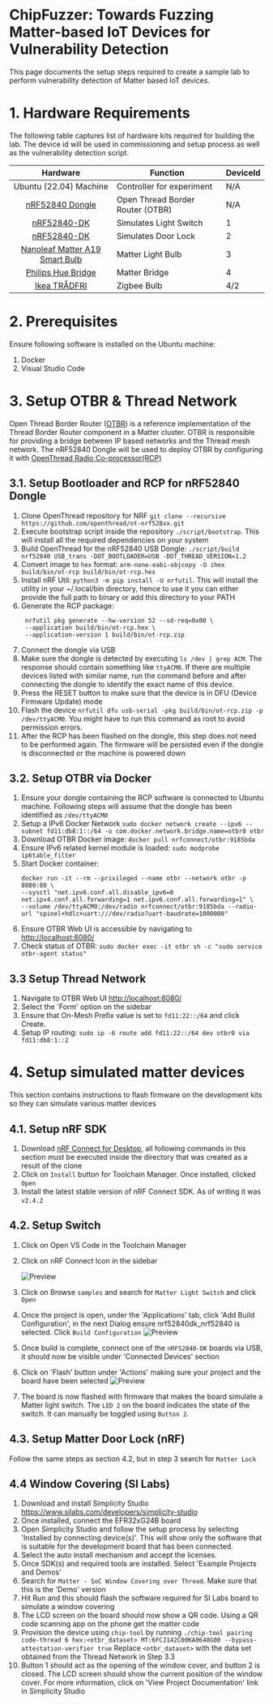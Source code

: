 # ChipFuzzer: Towards Fuzzing Matter-based IoT Devices for Vulnerability Detection
This page documents the setup steps required to create a sample lab to perform vulnerability detection of Matter based IoT devices.

# 1. Hardware Requirements

The following table captures list of hardware kits required for building the lab. The device id will be used in commissioning and setup process as well as the vulnerability detection script.

|                                                              Hardware                                                               | Function                         | DeviceId |
|:-----------------------------------------------------------------------------------------------------------------------------------:|----------------------------------|---------|
|                                                       Ubuntu (22.04) Machine                                                        | Controller for experiment        | N/A|
|                     [nRF52840 Dongle](https://www.nordicsemi.com/Products/Development-hardware/nrf52840-dongle)                     | Open Thread Border Router (OTBR) | N/A |
|                         [nRF52840-DK](https://www.nordicsemi.com/Products/Development-hardware/nrf52840-dk)                         | Simulates Light Switch           |1|
|                         [nRF52840-DK](https://www.nordicsemi.com/Products/Development-hardware/nrf52840-dk)                         | Simulates Door Lock              |2|
|  [Nanoleaf Matter A19 Smart Bulb](https://nanoleaf.me/en-CA/products/essentials/bulbs/?category=A19-E26&standard=matter&size=each)  | Matter Light Bulb                |3|
|                          [Philips Hue Bridge](https://www.philips-hue.com/en-ca/p/hue-bridge/046677458478)                          | Matter Bridge |4|
| [Ikea TRÅDFRI](https://www.ikea.com/ca/en/p/tradfri-led-bulb-e26-1100-lumen-smart-wireless-dimmable-white-spectrum-globe-10489740/) | Zigbee Bulb | 4/2|

# 2. Prerequisites
Ensure following software is installed on the Ubuntu machine:
1. Docker
2. Visual Studio Code

# 3. Setup OTBR & Thread Network
Open Thread Border Router ([OTBR](https://openthread.io/guides/border-router)) is a reference implementation of the Thread Border Router component in a Matter cluster. OTBR is responsible for providing a bridge between IP based networks and the Thread mesh network. The nRF52840 Dongle will be used to deploy OTBR by configuring it with [OpenThread Radio Co-processor(RCP)](https://openthread.io/platforms/co-processor)

## 3.1. Setup Bootloader and RCP for nRF52840 Dongle
1. Clone OpenThread repository for NRF `git clone --recursive https://github.com/openthread/ot-nrf528xx.git`
2. Execute bootstrap script inside the repository `./script/bootstrap`. This will install all the required dependencies on your system
3. Build OpenThread for the nRF52840 USB Dongle: `./script/build nrf52840 USB_trans -DOT_BOOTLOADER=USB -DOT_THREAD_VERSION=1.2`
4. Convert image to `hex` format: `arm-none-eabi-objcopy -O ihex build/bin/ot-rcp build/bin/ot-rcp.hex`
5. Install nRF Util: `python3 -m pip install -U nrfutil`. This will install the utility in your ~/.local/bin directory, hence to use it you can either provide the full path to binary or add this directory to your PATH
6. Generate the RCP package:
   ```
    nrfutil pkg generate --hw-version 52 --sd-req=0x00 \
    --application build/bin/ot-rcp.hex \
    --application-version 1 build/bin/ot-rcp.zip
   ```
7. Connect the dongle via USB
8. Make sure the dongle is detected by executing `ls /dev | grep ACM`. The response should contain something like `ttyACM0`. If there are multiple devices listed with similar name, run the command before and after connecting the dongle to identify the exact name of this device.
9. Press the RESET button to make sure that the device is in DFU (Device Firmware Update) mode
10. Flash the device `nrfutil dfu usb-serial -pkg build/bin/ot-rcp.zip -p /dev/ttyACM0`. You might have to run this command as root to avoid permission errors.
11. After the RCP has been flashed on the dongle, this step does not need to be performed again. The firmware will be persisted even if the dongle is disconnected or the machine is powered down

 ## 3.2. Setup OTBR via Docker

 1. Ensure your dongle containing the RCP software is connected to Ubuntu machine. Following steps will assume that the dongle has been identified as `/dev/ttyACM0`
 2. Setup a IPv6 Docker Network `sudo docker network create --ipv6 --subnet fd11:db8:1::/64 -o com.docker.network.bridge.name=otbr0 otbr`
 3. Download OTBR Docker image: `docker pull nrfconnect/otbr:9185bda`
 4. Ensure IPv6 related kernel module is loaded: `sudo modprobe ip6table_filter`
 5. Start Docker container: 
    ```commandline
    docker run -it --rm --privileged --name otbr --network otbr -p 8080:80 \
    --sysctl "net.ipv6.conf.all.disable_ipv6=0 net.ipv4.conf.all.forwarding=1 net.ipv6.conf.all.forwarding=1" \
    --volume /dev/ttyACM0:/dev/radio nrfconnect/otbr:9185bda --radio-url "spinel+hdlc+uart:///dev/radio?uart-baudrate=1000000"
    ```
 6. Ensure OTBR Web UI is accessible by navigating to [http://localhost:8080/](http://localhost:8080/)
 7. Check status of OTBR: `sudo docker exec -it otbr sh -c "sudo service otbr-agent status"`

 ## 3.3 Setup Thread Network

 1. Navigate to OTBR Web UI [http://localhost:8080/](http://localhost:8080/)
 2. Select the 'Form' option on the sidebar
 3. Ensure that On-Mesh Prefix value is set to `fd11:22::/64` and click Create.
 4. Setup IP routing: `sudo ip -6 route add fd11:22::/64 dev otbr0 via fd11:db8:1::2`
 
# 4. Setup simulated matter devices
This section contains instructions to flash firmware on the development kits so they can simulate various matter devices

## 4.1. Setup nRF SDK
1. Download [nRF Connect for Desktop](https://www.nordicsemi.com/Products/Development-tools/nRF-Connect-for-Desktop/Download), all following commands in this section must be executed inside the directory that was created as a result of the clone
2. Click on `Install` button for Toolchain Manager. Once installed, clicked `Open`
3. Install the latest stable version of nRF Connect SDK. As of writing it was `v2.4.2`

## 4.2. Setup Switch
1. Click on Open VS Code in the Toolchain Manager
2. Click on nRF Connect Icon in the sidebar
   
   ![Preview](https://github.com/saurabhsjoshi/csi-6900-matter-iot/blob/c4ea956ea228b4aac9b7d065f13d2b24233cb246/images/4-1-nrf-icon-vscode.png)

 3. Click on Browse `samples` and search for `Matter Light Switch` and click `Open`
 4. Once the project is open, under the 'Applications' tab, click 'Add Build Configuration', in the next Dialog ensure nrf52840dk_nrf52840 is selected. Click `Build Configuration`
    ![Preview](https://github.com/saurabhsjoshi/csi-6900-matter-iot/blob/05ca4d7ef1378d44c66138de79f32dc4a59072c3/images/4-2-nrf-build.png)
 5. Once build is complete, connect one of the `nRF52840-DK` boards via USB, it should now be visible under 'Connected Devices' section
 6. Click on 'Flash' button under 'Actions' making sure your project and the board have been selected
    ![Preview](https://github.com/saurabhsjoshi/csi-6900-matter-iot/blob/3d64abfd967eb4beba3a1e1415a456dfbe221200/images/4-2-flash.png)
 7. The board is now flashed with firmware that makes the board simulate a Matter light switch. The `LED 2` on the board indicates the state of the switch. It can manually be toggled using `Button 2`.

## 4.3. Setup Matter Door Lock (nRF)
Follow the same steps as section 4.2, but in step 3 search for `Matter Lock`

## 4.4 Window Covering (SI Labs)
1. Download and install Simplicity Studio https://www.silabs.com/developers/simplicity-studio
2. Once installed, connect the EFR32xG24B board
3. Open Simplicity Studio and follow the setup process by selecting 'Installed by connecting device(s)'. This will show only the software that is suitable for the development board that has been connected.
4. Select the auto install mechanism and accept the licenses.
5. Once SDK(s) and required tools are installed. Select 'Example Projects and Demos'
6. Search for `Matter - SoC Window Covering over Thread`. Make sure that this is the 'Demo' version
7. Hit Run and this should flash the software required for SI Labs board to simulate a window covering
8. The LCD screen on the board should now show a QR code. Using a QR code scanning app on the phone get the matter code
9. Provision the device using `chip-tool` by running `./chip-tool pairing code-thread 6 hex:<otbr_dataset> MT:6FCJ142C00KA0648G00 --bypass-attestation-verifier true` Replace `<otbr_dataset>` with the data set obtained from the Thread Network in Step 3.3
10. Button 1 should act as the opening of the window cover, and button 2 is closed. The LCD screen should show the current position of the window cover. For more information, click on 'View Project Documentation' link in Simplicity Studio
